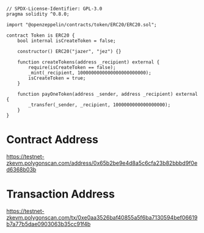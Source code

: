 ```sol
// SPDX-License-Identifier: GPL-3.0
pragma solidity ^0.8.0;

import "@openzeppelin/contracts/token/ERC20/ERC20.sol";

contract Token is ERC20 {
    bool internal isCreateToken = false;

    constructor() ERC20("jazer", "jez") {}

    function createTokens(address _recipient) external {
        require(isCreateToken == false);
        _mint(_recipient, 1000000000000000000000000);
        isCreateToken = true;
    }

    function payOneToken(address _sender, address _recipient) external {
        _transfer(_sender, _recipient, 1000000000000000000);
    }
}
```
# Contract Address
https://testnet-zkevm.polygonscan.com/address/0x65b2be9e4d8a5c6cfa23b82bbbd9f0ed6368b03b

# Transaction Address
https://testnet-zkevm.polygonscan.com/tx/0xe0aa3526baf40855a5f6ba7130594bef06619b7a77b5dae0903063b35cc91f4b
